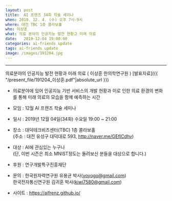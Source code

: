 ```yaml
---
layout: post
title:  AI 프렌즈 34회 학술 세미나
when: 2019. 12. 4. (수) 오후 7시-9시
where: 대전 TBC 1층 콜라보홀
who: 이상훈
what: 의료 분야의 인공지능 발전 현황고 미래 의료
date:   2019-12-04 19:00:00
categories: ai-friends update
tags: ai-friends update
image: /images/191204.jpg
---
```

***  
의료분야의 인공지능 발전 현황과 미래 의료 ( 이상훈 한의학연구원 )
[발표자료]({{ "/present_file/191204_이상훈.pdf"|absolute_url }})  
- 의료분야에 있어 인공지능 기반 서비스의 개발 현황과 이로 인한 의료 환경의 변화를 통해 미래 의료의 모습을 함께 예측하는 시간  


- 모임 : 12월 AI 프렌즈 학술 세미나  
- 일시 : 2019년 12월 04일(34회) 수요일 19:00 ~ 21:00  
- 장소 : 대덕테크비즈센터(TBC) 1층 콜라보홀  
             (주소 : 대전 유성구 대덕대로 593, http://naver.me/GEfICdhv)  
- 대상 : AI에 관심있는 누구나  
             (단, 이번 시즌은 최소 MNIST정도는 돌려보신 분들을 대상으로 합니다.)  



- 후원 : 연구개발특구진흥재단  
- 문의 : 한국원자력연구원 유용균 박사(yoyogo@gmail.com)  
             한국전자통신연구원 김귀훈 박사(kiwi7580@gmail.com)  
- 사이트 : https://aifrenz.github.io/ 
